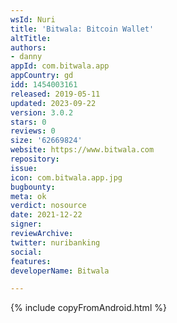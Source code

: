 ```yaml
---
wsId: Nuri
title: 'Bitwala: Bitcoin Wallet'
altTitle: 
authors:
- danny
appId: com.bitwala.app
appCountry: gd
idd: 1454003161
released: 2019-05-11
updated: 2023-09-22
version: 3.0.2
stars: 0
reviews: 0
size: '62669824'
website: https://www.bitwala.com
repository: 
issue: 
icon: com.bitwala.app.jpg
bugbounty: 
meta: ok
verdict: nosource
date: 2021-12-22
signer: 
reviewArchive: 
twitter: nuribanking
social: 
features: 
developerName: Bitwala

---
```


{% include copyFromAndroid.html %}